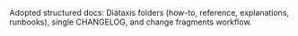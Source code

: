 Adopted structured docs: Diátaxis folders (how-to, reference, explanations, runbooks), single CHANGELOG, and change fragments workflow.
